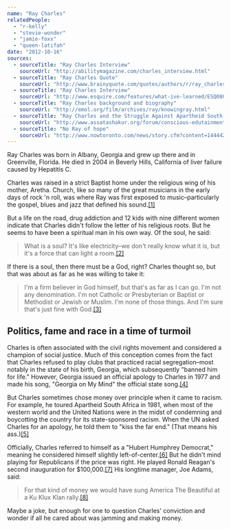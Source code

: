 ```yaml
---
name: "Ray Charles"
relatedPeople:
  - "r-kelly"
  - "stevie-wonder"
  - "jamie-foxx"
  - "queen-latifah"
date: "2012-10-16"
sources:
  - sourceTitle: "Ray Charles Interview"
    sourceUrl: "http://abilitymagazine.com/charles_interview.html"
  - sourceTitle: "Ray Charles Quote"
    sourceUrl: "http://www.brainyquote.com/quotes/authors/r/ray_charles.html"
  - sourceTitle: "Ray Charles Interview"
    sourceUrl: "http://www.esquire.com/features/what-ive-learned/ESQ0803-AUG_WIL"
  - sourceTitle: "Ray Charles background and biography"
    sourceUrl: "http://emol.org/film/archives/ray/knowingray.html"
  - sourceTitle: "Ray Charles and the Struggle Against Apartheid South Africa"
    sourceUrl: "http://www.assatashakur.org/forum/conscious-edutainment-videos-movies-tv/1591-ray-charles-struggle-against-apartheid-south-africa.html"
  - sourceTitle: "No Ray of hope"
    sourceUrl: "http://www.nowtoronto.com/news/story.cfm?content=144442"
---
```


Ray Charles was born in Albany, Georgia and grew up there and in Greenville, Florida. He died in 2004 in Beverly Hills, California of liver failure caused by Hepatitis C.

Charles was raised in a strict Baptist home under the religious wing of his mother, Aretha. Church, like so many of the great musicians in the early days of rock 'n roll, was where Ray was first exposed to music–particularly the gospel, blues and jazz that defined his sound.<a class="source-citation" href="#http://abilitymagazine.com/charles_interview.html" title="Ray Charles Interview">[1]</a>

But a life on the road, drug addiction and 12 kids with nine different women indicate that Charles didn't follow the letter of his religious roots. But he seems to have been a spiritual man in his own way. Of the soul, he said:

>What is a soul? It's like electricity–we don't really know what it is, but it's a force that can light a room.<a class="source-citation" href="#http://www.brainyquote.com/quotes/authors/r/ray_charles.html" title="Ray Charles Quote">[2]</a>

If there is a soul, then there must be a God, right? Charles thought so, but that was about as far as he was willing to take it:

>I'm a firm believer in God himself, but that's as far as I can go. I'm not any denomination. I'm not Catholic or Presbyterian or Baptist or Methodist or Jewish or Muslim. I'm none of those things. And I'm sure that's just fine with God.<a class="source-citation" href="#http://www.esquire.com/features/what-ive-learned/ESQ0803-AUG_WIL" title="Ray Charles Interview">[3]</a>

## 

## Politics, fame and race in a time of turmoil

Charles is often associated with the civil rights movement and considered a champion of social justice. Much of this conception comes from the fact that Charles refused to play clubs that practiced racial segregation–most notably in the state of his birth, Georgia, which subsequently "banned him for life." However, Georgia issued an official apology to Charles in 1977 and made his song, "Georgia on My Mind" the official state song.<a class="source-citation" href="#http://emol.org/film/archives/ray/knowingray.html" title="Ray Charles background and biography">[4]</a>

But Charles sometimes chose money over principle when it came to racism. For example, he toured Apartheid South Africa in 1981, when most of the western world and the United Nations were in the midst of condemning and boycotting the country for its state-sponsored racism. When the UN asked Charles for an apology, he told them to "kiss the far end." (That means his ass.)<a class="source-citation" href="#http://www.assatashakur.org/forum/conscious-edutainment-videos-movies-tv/1591-ray-charles-struggle-against-apartheid-south-africa.html" title="Ray Charles and the Struggle Against Apartheid South Africa">[5]</a>

Officially, Charles referred to himself as a "Hubert Humphrey Democrat," meaning he considered himself slightly left-of-center.<a class="source-citation" href="#http://www.nowtoronto.com/news/story.cfm?content=144442" title="No Ray of hope">[6]</a> But he didn't mind playing for Republicans if the price was right. He played Ronald Reagan's second inauguration for $100,000.<a class="source-citation" href="#http://www.nowtoronto.com/news/story.cfm?content=144442" title="No Ray of hope">[7]</a> His longtime manager, Joe Adams, said:

>For that kind of money we would have sung America The Beautiful at a Ku Klux Klan rally.<a class="source-citation" href="#http://www.nowtoronto.com/news/story.cfm?content=144442" title="No Ray of hope">[8]</a>

Maybe a joke, but enough for one to question Charles' conviction and wonder if all he cared about was jamming and making money.